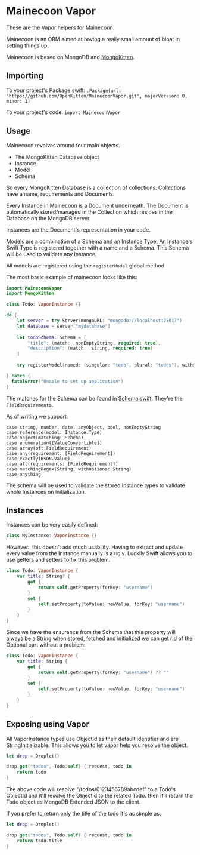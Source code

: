 # Mainecoon Vapor

These are the Vapor helpers for Mainecoon.

Mainecoon is an ORM aimed at having a really small amount of bloat in setting things up.

Mainecoon is based on MongoDB and [MongoKitten](https://github.com/OpenKitten/MongoKitten).

## Importing

To your project's Package.swift:
`.Package(url: "https://github.com/OpenKitten/MainecoonVapor.git", majorVersion: 0, minor: 1)`

To your project's code:
`import MainecoonVapor`

## Usage

Mainecoon revolves around four main objects.

- The MongoKitten Database object
- Instance
- Model
- Schema

So every MongoKitten Database is a collection of collections. Collections have a name, requirements and Documents.

Every Instance in Mainecoon is a Document underneath. The Document is automatically stored/managed in the Collection which resides in the Database on the MongoDB server.

Instances are the Document's representation in your code.

Models are a combination of a Schema and an Instance Type. An Instance's Swift Type is registered together with a name and a Schema. This Schema will be used to validate any Instance.

All models are registered using the `registerModel` global method

The most basic example of mainecoon looks like this:

```swift
import MainecoonVapor
import MongoKitten

class Todo: VaporInstance {}

do {
    let server = try Server(mongoURL: "mongodb://localhost:27017")
    let database = server["mydatabase"]
    
    let todoSchema: Schema = [
        "title": (match: .nonEmptyString, required: true),
        "description": (match: .string, required: true)
    ]
    
    try registerModel(named: (singular: "todo", plural: "todos"), withSchematics: todoSchema, inDatabase: database, instanceType: Todo.self)

} catch {
  fatalError("Unable to set up application")
}
```

The matches for the Schema can be found in [Schema.swift](https://github.com/OpenKitten/Mainecoon/blob/master/Sources/Schema.swift). They're the `FieldRequirement`s.

As of writing we support:

```
case string, number, date, anyObject, bool, nonEmptyString
case reference(model: Instance.Type)
case object(matching: Schema)
case enumeration([ValueConvertible])
case array(of: FieldRequirement)
case any(requirement: [FieldRequirement])
case exactly(BSON.Value)
case all(requirements: [FieldRequirement])
case matchingRegex(String, withOptions: String)
case anything
```

The schema will be used to validate the stored Instance types to validate whole Instances on initialization.

## Instances

Instances can be very easily defined:

```swift
class MyInstance: VaporInstance {}
```

However.. this doesn't add much usability. Having to extract and update every value from the Instance manually is a ugly. Luckily Swift allows you to use getters and setters to fix this problem.


```swift
class Todo: VaporInstance {
    var title: String? {
        get {
            return self.getProperty(forKey: "username")
        }
        set {
            self.setProperty(toValue: newValue, forKey: "username")
        }
    }
}
```

Since we have the ensurance from the Schema that this property will always be a String when stored, fetched and initialized we can get rid of the Optional part without a problem:

```swift
class Todo: VaporInstance {
    var title: String {
        get {
            return self.getProperty(forKey: "username") ?? ""
        }
        set {
            self.setProperty(toValue: newValue, forKey: "username")
        }
    }
}
```

## Exposing using Vapor

All VaporInstance types use ObjectId as their default identifier and are StringInitializable. This allows you to let vapor help you resolve the object.

```swift
let drop = Droplet()

drop.get("todos", Todo.self) { request, todo in
    return todo
}
```

The above code will resolve "/todos/0123456789abcdef" to a Todo's ObjectId and it'll resolve the ObjectId to the related Todo. then it'll return the Todo object as MongoDB Extended JSON to the client.

If you prefer to return only the title of the todo it's as simple as:

```swift
let drop = Droplet()

drop.get("todos", Todo.self) { request, todo in
    return todo.title
}
```
